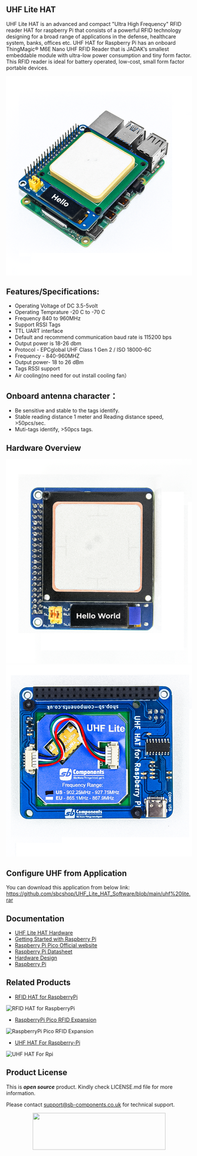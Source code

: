 ## UHF Lite HAT

UHF Lite HAT is an advanced and compact "Ultra High Frequency" RFID reader HAT for raspberry Pi that consists of a powerful RFID technology designing for a broad range of applications in the defense, healthcare system, banks, offices etc. UHF HAT for Raspberry Pi has an onboard ThingMagic® M6E Nano UHF RFID Reader that is JADAK’s smallest embeddable module with ultra-low power consumption and tiny form factor. This RFID reader is ideal for battery operated, low-cost, small form factor portable devices.

 <img src = "https://github.com/sbcshop/UHF_Lite_HAT_Software/blob/main/images/img.png" />

## Features/Specifications:

* Operating Voltage of DC 3.5-5volt
* Operating Temprature -20 C to -70 C
* Frequency 840 to 960MHz
* Support RSSI Tags
* TTL UART interface
* Default and recommend communication baud rate is 115200 bps
* Output power is 18-26 dbm
* Protocol - EPCglobal UHF Class 1 Gen 2 / ISO 18000-6C
* Frequency - 840-960MHZ
* Output power- 18 to 26 dBm
* Tags RSSI support
* Air cooling(no need for out install cooling fan）

## Onboard antenna character：
 * Be sensitive and stable to the tags identify.
 * Stable reading distance 1 meter and Reading distance speed, >50pcs/sec.
 * Muti-tags identify, >50pcs tags.
## Hardware Overview
<img src ="https://github.com/sbcshop/UHF_Lite_HAT_Software/blob/main/images/img11.png" />

<img src ="https://github.com/sbcshop/UHF_Lite_HAT_Software/blob/main/images/img22.png" />

## Configure UHF from Application
You can download this application from below link:
https://github.com/sbcshop/UHF_Lite_HAT_Software/blob/main/uhf%20lite.rar

## Documentation

* [UHF Lite HAT Hardware](https://github.com/sbcshop/UHF_Lite_HAT_Hardware)
* [Getting Started with Raspberry Pi](https://www.raspberrypi.com/documentation/computers/getting-started.html)
* [Raspberry Pi Pico Official website](https://www.raspberrypi.com/documentation/microcontrollers/)
* [Raspberry Pi Datasheet](https://www.raspberrypi.com/documentation/computers/compute-module.html)
* [Hardware Design](https://www.raspberrypi.com/documentation/computers/compute-module.html)
* [Raspberry Pi](https://www.raspberrypi.com/documentation/microcontrollers/raspberry-pi-pico.html)

## Related Products

* [RFID HAT for RaspberryPi](https://shop.sb-components.co.uk/products/rfid-hat-for-raspberry-pi?_pos=3&_sid=59f725ea2&_ss=r)

 ![RFID HAT for RaspberryPi](https://cdn.shopify.com/s/files/1/1217/2104/products/RFIDforPi.jpg?v=1614587676&width=400)

* [RaspberryPi Pico RFID Expansion](https://shop.sb-components.co.uk/products/raspberry-pi-pico-rfid-expansion?_pos=3&_sid=075681430&_ss=r)

 ![RaspberryPi Pico RFID Expansion](https://cdn.shopify.com/s/files/1/1217/2104/products/2_85a5dfb2-96cb-4e0b-ba28-a70af127a4f1.png?v=1613732653&width=400)
 
* [UHF HAT For Raspberry-Pi](https://shop.sb-components.co.uk/products/uhf-hat-for-raspberry-pi?_pos=1&_sid=4a8407538&_ss=r)

 ![UHF HAT For Rpi](https://cdn.shopify.com/s/files/1/1217/2104/products/UHFHATForRaspberryPi.png?v=1648192425&width=400)
  
## Product License

This is ***open source*** product. Kindly check LICENSE.md file for more information.

Please contact support@sb-components.co.uk for technical support.
<p align="center">
  <img width="360" height="100" src="https://cdn.shopify.com/s/files/1/1217/2104/files/Logo_sb_component_3.png?v=1666086771&width=350">
</p>

